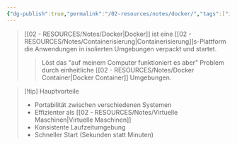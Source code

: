 ```yaml
---
{"dg-publish":true,"permalink":"/02-resources/notes/docker/","tags":["informatik/virtualisierung/docker/grundlagen","informatik/virtualisierung/docker/container"],"noteIcon":"","updated":"2025-09-10T16:50:46.000+02:00"}
---
```



>[[02 - RESOURCES/Notes/Docker\|Docker]] ist eine [[02 - RESOURCES/Notes/Containerisierung\|Containerisierung]]s-Plattform die Anwendungen in isolierten Umgebungen verpackt und startet.
>>Löst das "auf meinem Computer funktioniert es aber" Problem durch einheitliche [[02 - RESOURCES/Notes/Docker Container\|Docker Container]] Umgebungen.

>[!tip] Hauptvorteile
>- Portabilität zwischen verschiedenen Systemen
>- Effizienter als [[02 - RESOURCES/Notes/Virtuelle Maschinen\|Virtuelle Maschinen]]
>- Konsistente Laufzeitumgebung
>- Schneller Start (Sekunden statt Minuten)